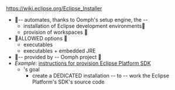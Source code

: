 https://wiki.eclipse.org/Eclipse_Installer

* 👀-- automates, thanks to Oomph's setup engine, the -- 
  * installation of Eclipse development environments👀
  * provision of workspaces 👀
* 👀ALLOWED options 👀
  * executables
  * executables \+ embedded JRE
* 👀-- provided by -- Oomph project 👀 
* _Example:_ [instructions for provision Eclipse Platform SDK](https://wiki.eclipse.org/Eclipse_Platform_SDK_Provisioning)
  * 's goal
    * create a DEDICATED installation -- to -- work the Eclipse Platform's SDK's source code